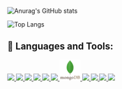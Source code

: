 ![Anurag's GitHub stats](https://github-readme-stats.vercel.app/api?username=DARK-ECNELIS&show_icons=true&theme=radical)

![Top Langs](https://github-readme-stats.vercel.app/api/top-langs/?username=DARK-ECNELIS&layout=compact&theme=radical)

## 🚀 Languages and Tools:

<p align="left">
    <a href="https://www.java.com" target="_blank"> <img src="https://img.icons8.com/color/48/000000/java-coffee-cup-logo.png"/> </a>
    <a href="https://nodejs.org" target="_blank"> <img src="https://img.icons8.com/fluency/42/000000/node-js.png"/> </a>
    <a href="https://www.javascript.com" target="_blank"> <img src="https://img.icons8.com/color/48/000000/javascript.png"/> </a> 
    <a href="https://developer.mozilla.org/fr/docs/Glossary/HTML5" target="_blank"> <img src="https://img.icons8.com/color/48/000000/html-5.png"/> </a> 
    <a href="https://css3.com" target="_blank"> <img src="https://img.icons8.com/color/48/000000/css3.png"/> </a> 
    <a href="https://angular.io" target="_blank"> <img src="https://img.icons8.com/color/48/000000/angularjs.png"/> </a>
    <a href="https://www.mongodb.com/" target="_blank"> <img src="https://raw.githubusercontent.com/devicons/devicon/master/icons/mongodb/mongodb-original-wordmark.svg" alt="mongodb" width="48" height="48"/> </a> 
    <a href="https://firebase.google.com/" target="_blank"> <img src="https://img.icons8.com/color/48/000000/firebase.png"/> </a>  
    <a href="https://git-scm.com/" target="_blank"> <img src="https://img.icons8.com/color/48/000000/git.png"/> </a>
    <a href="https://www.python.org" target="_blank"> <img src="https://img.icons8.com/color/48/000000/python.png"/> </a>
    <a href="https://github.com/DARK-ECNELIS/DARK-ECNELIS" target="_blank"> <img src="https://img.icons8.com/nolan/48/000000/github.png"/> </a>
</p>
